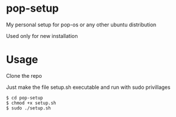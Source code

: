 # pop-setup
My personal setup for pop-os or any other ubuntu distribution

Used only for new installation

# Usage
Clone the repo

Just make the file setup.sh executable and run with sudo privillages

```
$ cd pop-setup
$ chmod +x setup.sh
$ sudo ./setup.sh
```
